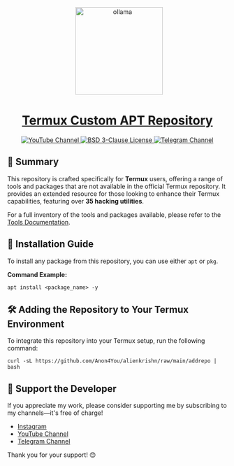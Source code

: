 <div align="center">
  <a href="https://anon4you.github.io/alienkrishn/" />
    <img alt="ollama" height="200px" src="assets/img.png"/>
</div>
<h1 align="center">Termux Custom APT Repository</h1>

<p align="center">
  <a href="https://youtube.com/@alienkrishnorg">
    <img src="https://img.shields.io/badge/YouTube-Channel-red" alt="YouTube Channel">
  </a>
  <a href="https://github.com/Anon4You/alienkrishn/blob/main/LICENSE">
    <img src="https://img.shields.io/badge/License-BSD 3-blue" alt="BSD 3-Clause License">
  </a>
  <a href="https://t.me/nullxvoid">
    <img src="https://img.shields.io/badge/Telegram-Join-green" alt="Telegram Channel">
  </a>
</p>

## 📖 Summary

This repository is crafted specifically for **Termux** users, offering a range of tools and packages that are not available in the official Termux repository. It provides an extended resource for those looking to enhance their Termux capabilities, featuring over **35 hacking utilities**.

For a full inventory of the tools and packages available, please refer to the [Tools Documentation](https://github.com/Anon4You/alienkrishn/blob/main/assets/Tools.md).

## 🚀 Installation Guide

To install any package from this repository, you can use either `apt` or `pkg`. 

**Command Example:**
```shell
apt install <package_name> -y
```

## 🛠️ Adding the Repository to Your Termux Environment

To integrate this repository into your Termux setup, run the following command:
```shell
curl -sL https://github.com/Anon4You/alienkrishn/raw/main/addrepo | bash
```

## 🤝 Support the Developer

If you appreciate my work, please consider supporting me by subscribing to my channels—it's free of charge! 

- [Instagram](https://www.instagram.com/alienkrishn)
- [YouTube Channel](https://youtube.com/@alienkrishnorg)
- [Telegram Channel](https://t.me/nullxvoid)

Thank you for your support! 😊
